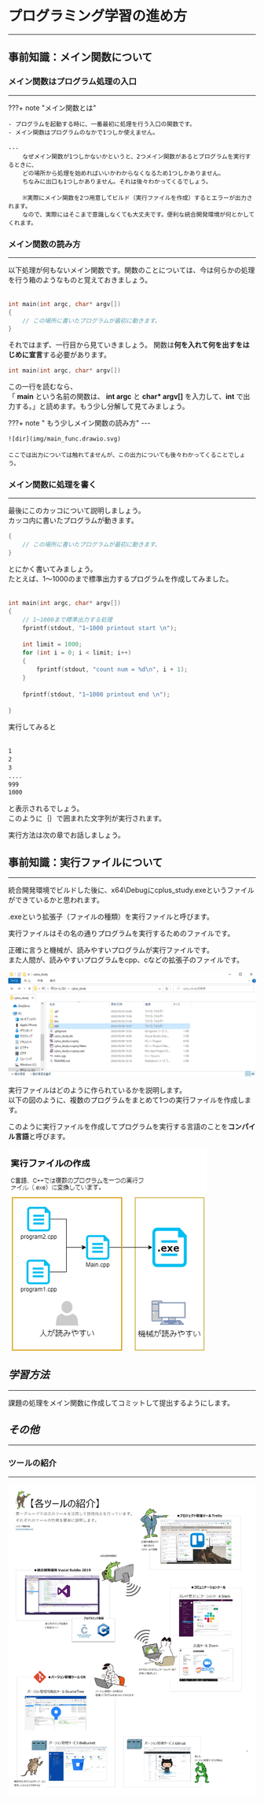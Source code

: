 # プログラミング学習の進め方

---

## 事前知識：メイン関数について

### メイン関数はプログラム処理の入口

---

???+ note "メイン関数とは"

    - プログラムを起動する時に、一番最初に処理を行う入口の関数です。
    - メイン関数はプログラムのなかで1つしか使えません。

    ---
        なぜメイン関数が1つしかないかというと、2つメイン関数があるとプログラムを実行するときに、
        どの場所から処理を始めればいいかわからなくなるため1つしかありません。  
        ちなみに出口も1つしかありません。それは後々わかってくるでしょう。  
        
        ※実際にメイン関数を2つ用意してビルド（実行ファイルを作成）するとエラーが出力されます。  
        なので、実際にはそこまで意識しなくても大丈夫です。便利な統合開発環境が何とかしてくれます。  

### メイン関数の読み方

---

以下処理が何もないメイン関数です。関数のことについては、今は何らかの処理を行う箱のようなものと覚えておきましょう。  

```cpp

int main(int argc, char* argv[])
{
    // この場所に書いたプログラムが最初に動きます。
}

```

それではまず、一行目から見ていきましょう。
関数は**何を入れて何を出すをはじめに宣言**する必要があります。

```cpp
int main(int argc, char* argv[])
```

この一行を読むなら、  
「 **main** という名前の関数は、 **int argc** と <b>char* argv[]</b> を入力して、**int** で出力する。」と読めます。もう少し分解して見てみましょう。


???+ note " もう少しメイン関数の読み方"
    ---

    ![dir](img/main_func.drawio.svg) 

    ここでは出力については触れてませんが、この出力についても後々わかってくることでしょう。

### メイン関数に処理を書く

---

最後にこのカッコについて説明しましょう。  
カッコ内に書いたプログラムが動きます。

```cpp
{
    // この場所に書いたプログラムが最初に動きます。
}
```

とにかく書いてみましょう。  
たとえば、1～1000のまで標準出力するプログラムを作成してみました。  

```cpp

int main(int argc, char* argv[])
{
    // 1~1000まで標準出力する処理
    fprintf(stdout, "1~1000 printout start \n");

    int limit = 1000;
    for (int i = 0; i < limit; i++)
    {
        fprintf(stdout, "count num = %d\n", i + 1);
    }

    fprintf(stdout, "1~1000 printout end \n");

}

```

実行してみると

```cmd

1
2
3
....
999
1000
```

と表示されるでしょう。  
このように｛｝で囲まれた文字列が実行されます。

実行方法は次の章でお話しましょう。

## 事前知識：実行ファイルについて

---

統合開発環境でビルドした後に、x64\Debugにcplus_study.exeというファイルができているかと思われます。  

.exeという拡張子（ファイルの種類）を実行ファイルと呼びます。  

実行ファイルはその名の通りプログラムを実行するためのファイルです。  

正確に言うと機械が、読みやすいプログラムが実行ファイルです。  
また人間が、読みやすいプログラムをcpp、cなどの拡張子のファイルです。  

![dir](img/ディレクトリ.gif)

実行ファイルはどのように作られているかを説明します。  
以下の図のように、複数のプログラムをまとめて1つの実行ファイルを作成します。  

このように実行ファイルを作成してプログラムを実行する言語のことを**コンパイル言語**と呼びます。  

![dir](img/コンパイル.png)

## _学習方法_

---



課題の処理をメイン関数に作成してコミットして提出するようにします。

## _その他_

---

### ツールの紹介

---

![howtotools](img/ツールの説明.jpg)
